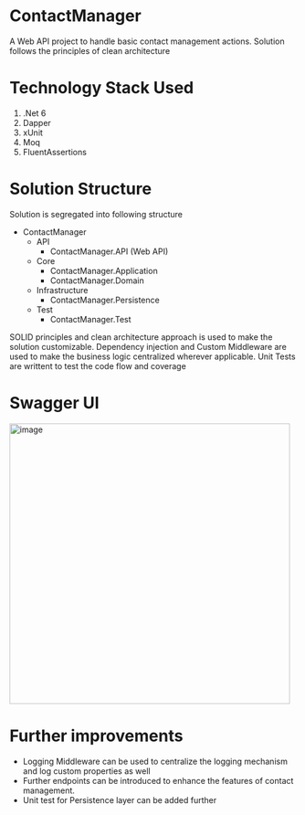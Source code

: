 # ContactManager
A Web API project to handle basic contact management actions. Solution follows the principles of clean architecture

# Technology Stack Used
1. .Net 6
2. Dapper
3. xUnit
4. Moq
5. FluentAssertions

# Solution Structure
Solution is segregated into following structure
- ContactManager
  - API
    - ContactManager.API (Web API)
  - Core
    - ContactManager.Application
    - ContactManager.Domain
  - Infrastructure
    - ContactManager.Persistence
  - Test
    - ContactManager.Test 

SOLID principles and clean architecture approach is used to make the solution customizable. 
Dependency injection and Custom Middleware are used to make the business logic centralized wherever applicable.
Unit Tests are writtent to test the code flow and coverage

 # Swagger UI
<img width="491" alt="image" src="https://github.com/yashgoswami/ContactManager/assets/11179792/8c5ca1a0-efbd-4cd2-9aa3-dc135e01c74f">
 
 # Further improvements
 - Logging Middleware can be used to centralize the logging mechanism and log custom properties as well
 - Further endpoints can be introduced to enhance the features of contact management.
 - Unit test for Persistence layer can be added further
